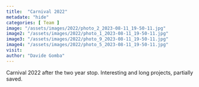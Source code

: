 ```yaml
---
title:  "Carnival 2022"
metadate: "hide"
categories: [ Team ]
image: "/assets/images/2022/photo_2_2023-08-11_19-50-11.jpg"
image2: "/assets/images/2022/photo_1_2023-08-11_19-50-11.jpg"
image3: "/assets/images/2022/photo_9_2023-08-11_19-50-11.jpg"
image4: "/assets/images/2022/photo_5_2023-08-11_19-50-11.jpg"
visit: 
author: "Davide Gomba"
---
```


Carnival 2022 after the two year stop. 
Interesting and long projects, partially saved. 